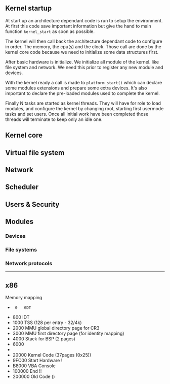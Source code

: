 
## Kernel startup

 At start up an architecture dependant code is run to setup the environment. At first this code save important information but give the hand to main function `kernel_start` as soon as possible.

 The kernel will then call back the architecture dependant code to configure in order. The memory, the cpu(s) and the clock. Those call are done by the kernel core code because we need to initialize some data structures first. 

 After basic hardware is initialize. We initialize all module of the kernel. like file system and network. We need this prior to register any new module and devices.

 With the kernel ready a call is made to `platform_start()` which can declare some modules extensions and prepare some extra devices. It's also important to declare the pre-loaded modules used to complete the kernel. 

 Finally N tasks are started as kernel threads. They will have for role to load modules, and configure the kernel by changing root, starting first usermode tasks and set users. Once all initial work have been completed those threads will terminate to keep only an idle one.

## Kernel core

## Virtual file system

## Network

## Scheduler

## Users & Security

## Modules


### Devices

### File systems

### Network protocols



 ----

## x86 

 Memory mapping

 -      0   GDT
 -    800   IDT
 -   1000   TSS (128 per entry - 32/4k)
 -   2000   MMU global directory page for CR3
 -   3000   MMU first directory page (for identity mapping) 
 -   4000   Stack for BSP (2 pages)
 -   6000
 - 
 -  20000   Kernel Code (37pages (0x25))
 -  9FC00   Start Hardware !
 -  B8000   VBA Console
 - 100000   End !!
 - 200000   Old Code ()




